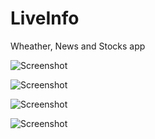 # LiveInfo

Wheather, News and Stocks app

![Screenshot](https://drive.google.com/uc?export=view&id=1PLEK6ymxOPgBtGt9nAouAPcM8Ys-WjmH)

![Screenshot](https://drive.google.com/uc?export=view&id=1V7xi6a_qf9GG9JjNnKGNR_t9O0Ypf9WW)

![Screenshot](https://drive.google.com/uc?export=view&id=1otgiD0qi0m1fp56LZ_nwbbnDWcJEYEHR)

![Screenshot](https://drive.google.com/uc?export=view&id=1BMpe8XZLt21--O-vCzKFrtvTM1zk_5Ei)
